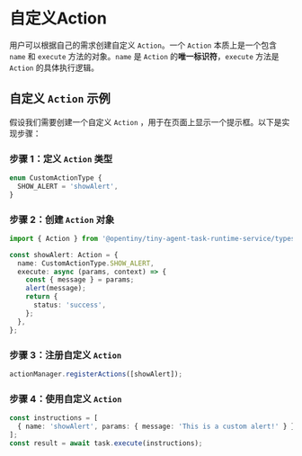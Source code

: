 
# 自定义Action

用户可以根据自己的需求创建自定义 `Action`。一个 `Action` 本质上是一个包含 `name` 和 `execute` 方法的对象。`name` 是 `Action` 的**唯一标识符**，`execute` 方法是 `Action` 的具体执行逻辑。

## 自定义 `Action` 示例

假设我们需要创建一个自定义 `Action` ，用于在页面上显示一个提示框。以下是实现步骤：

### 步骤 1：定义 `Action` 类型

```ts
enum CustomActionType {
  SHOW_ALERT = 'showAlert',
}
```

### 步骤 2：创建 `Action` 对象

```ts
import { Action } from '@opentiny/tiny-agent-task-runtime-service/types';

const showAlert: Action = {
  name: CustomActionType.SHOW_ALERT,
  execute: async (params, context) => {
    const { message } = params;
    alert(message);
    return {
      status: 'success',
    };
  },
};
```

### 步骤 3：注册自定义 `Action`

```ts
actionManager.registerActions([showAlert]);
```

### 步骤 4：使用自定义 `Action`

```ts
const instructions = [
  { name: 'showAlert', params: { message: 'This is a custom alert!' } },
];
const result = await task.execute(instructions);
```
